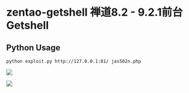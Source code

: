 # zentao-getshell 禅道8.2 - 9.2.1前台Getshell
## Python Usage

`python exploit.py http://127.0.0.1:81/ jas502n.php`

![](./zentao.jpg)


![](./zentao.gif)
